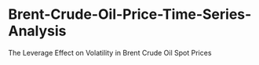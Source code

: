 # Brent-Crude-Oil-Price-Time-Series-Analysis
The Leverage Effect on Volatility in Brent Crude Oil Spot Prices
